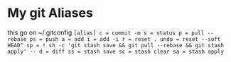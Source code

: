 My git Aliases
==============


this go on ~/.gitconfig
`
[alias]
  c = commit -m
	s = status
	p = pull --rebase
	ps = push
	a = add
	i = add -i
	r = reset .
	undo = reset --soft HEAD^
	sp = ! sh -c 'git stash save && git pull --rebase && git stash apply' --
	d = diff
	ss = stash save
	sc = stash clear
	sa = stash apply
	`